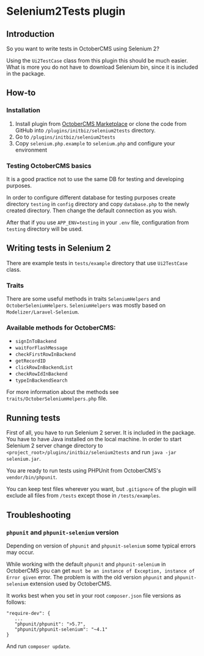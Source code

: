 # Selenium2Tests plugin

## Introduction
So you want to write tests in OctoberCMS using Selenium 2?

Using the `Ui2TestCase` class from this plugin this should be much easier. What is more you do not have to download Selenium bin, since it is included in the package.

## How-to
### Installation
1. Install plugin from [OctoberCMS Marketplace](https://octobercms.com/plugin/initbiz-selenium2tests) or clone the code from GitHub into `/plugins/initbiz/selenium2tests` directory.
1. Go to `/plugins/initbiz/selenium2tests`
1. Copy `selenium.php.example` to `selenium.php` and configure your environment

### Testing OctoberCMS basics
It is a good practice not to use the same DB for testing and developing purposes.

In order to configure different database for testing purposes create directory `testing` in `config` directory and copy `database.php` to the newly created directory. Then change the default connection as you wish.

After that if you use `APP_ENV=testing` in your `.env` file, configuration from `testing` directory will be used.

## Writing tests in Selenium 2
There are example tests in `tests/example` directory that use `Ui2TestCase` class.

### Traits
There are some useful methods in traits `SeleniumHelpers` and `OctoberSeleniumHelpers`. `SeleniumHelpers` was mostly based on `Modelizer/Laravel-Selenium`.

### Available methods for OctoberCMS:
* `signInToBackend`
* `waitForFlashMessage`
* `checkFirstRowInBackend`
* `getRecordID`
* `clickRowInBackendList`
* `checkRowIdInBackend`
* `typeInBackendSearch`

For more information about the methods see `traits/OctoberSeleniumHelpers.php` file.

## Running tests
First of all, you have to run Selenium 2 server. It is included in the package. You have to have Java installed on the local machine. In order to start Selenium 2 server change directory to `<project_root>/plugins/initbiz/selenium2tests` and run `java -jar selenium.jar`.

You are ready to run tests using PHPUnit from OctoberCMS's `vendor/bin/phpunit`.

You can keep test files wherever you want, but `.gitignore` of the plugin will exclude all files from `/tests` except those in `/tests/examples`.

## Troubleshooting

### `phpunit` and `phpunit-selenium` version

Depending on version of `phpunit` and `phpunit-selenium` some typical errors may occur.

While working with the default `phpunit` and `phpunit-selenium` in OctoberCMS you can get `must be an instance of Exception, instance of Error given` error. The problem is with the old version `phpunit` and `phpunit-selenium` extension used by OctoberCMS.

It works best when you set in your root `composer.json` file versions as follows:

```
"require-dev": {
   ...
   "phpunit/phpunit": ">5.7",
   "phpunit/phpunit-selenium": "~4.1"
}
```
And run `composer update`.
